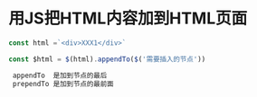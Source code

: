 # 用JS把HTML内容加到HTML页面


```js
const html =`<div>XXX1</div>`

const $html = $(html).appendTo($('需要插入的节点'))

 appendTo  是加到节点的最后
 prependTo 是加到节点的最前面

```